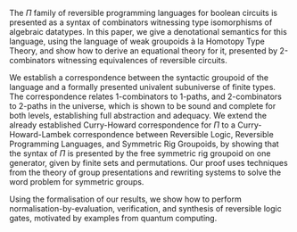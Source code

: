 The $\mathit{\Pi}$ family of reversible programming languages for boolean circuits is presented as a syntax of combinators witnessing type isomorphisms of algebraic datatypes. In this paper, we give a denotational semantics for this language, using the language of weak groupoids à la Homotopy Type Theory, and show how to derive an equational theory for it, presented by 2-combinators witnessing equivalences of reversible circuits.

We establish a correspondence between the syntactic groupoid of the language and a formally presented univalent subuniverse of finite types. The correspondence relates 1-combinators to 1-paths, and 2-combinators to 2-paths in the universe, which is shown to be sound and complete for both levels, establishing full abstraction and adequacy. We extend the already established Curry-Howard correspondence for $\mathit{\Pi}$ to a Curry-Howard-Lambek correspondence between Reversible Logic, Reversible Programming Languages, and Symmetric Rig Groupoids, by showing that the syntax of $\mathit{\Pi}$ is presented by the free symmetric rig groupoid on one generator, given by finite sets and permutations. Our proof uses techniques from the theory of group presentations and rewriting systems to solve the word problem for symmetric groups.

Using the formalisation of our results, we show how to perform normalisation-by-evaluation, verification, and synthesis of reversible logic gates, motivated by examples from quantum computing.

